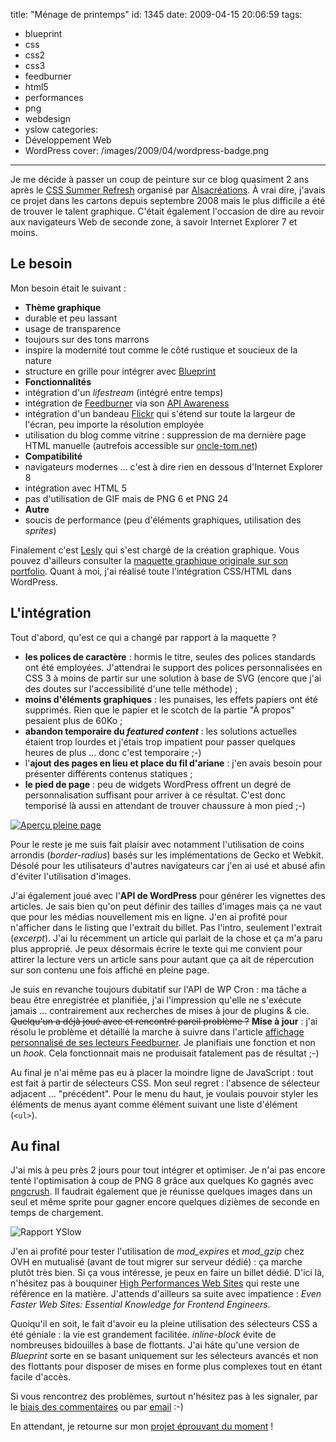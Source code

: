 title: "Ménage de printemps"
id: 1345
date: 2009-04-15 20:06:59
tags:
- blueprint
- css
- css2
- css3
- feedburner
- html5
- performances
- png
- webdesign
- yslow
categories:
- Développement Web
- WordPress
cover: /images/2009/04/wordpress-badge.png
---

Je me décide à passer un coup de peinture sur ce blog quasiment 2 ans après le [CSS Summer Refresh](https://oncletom.io/2007/08/15/css-summer-refresh-2007/) organisé par [Alsacréations](http://alsacreations.com/). À vrai dire, j'avais ce projet dans les cartons depuis septembre 2008 mais le plus difficile a été de trouver le talent graphique. C'était également l'occasion de dire au revoir aux navigateurs Web de seconde zone, à savoir Internet Explorer 7 et moins.

<!--more-->

## Le besoin

Mon besoin était le suivant :

*   **Thème graphique**
  *   durable et peu lassant
  *   usage de transparence
  *   toujours sur des tons marrons
  *   inspire la modernité tout comme le côté rustique et soucieux de la nature
  *   structure en grille pour intégrer avec [Blueprint](http://blueprintcss.org/)
*   **Fonctionnalités**
  *   intégration d'un _lifestream_ (intégré entre temps)
  *   intégration de [Feedburner](http://feedburner.com/) via son [API Awareness](http://code.google.com/intl/fr/apis/feedburner/awareness_api.html)
  *   intégration d'un bandeau [Flickr](http://flickr.com/) qui s'étend sur toute la largeur de l'écran, peu importe la résolution employée
  *   utilisation du blog comme vitrine : suppression de ma dernière page HTML manuelle (autrefois accessible sur [oncle-tom.net](/))
*   **Compatibilité**
  *   navigateurs modernes ... c'est à dire rien en dessous d'Internet Explorer 8
  *   intégration avec HTML 5
  *   pas d'utilisation de GIF mais de PNG 6 et PNG 24
*   **Autre**
  *   soucis de performance (peu d'éléments graphiques, utilisation des _sprites_)

Finalement c'est [Lesly](http://leslyg.com/) qui s'est chargé de la création graphique. Vous pouvez d'ailleurs consulter la [maquette graphique originale sur son portfolio](http://leslyg.com/work/blog-de-thomas-parisot-oncle-tom/). Quant à moi, j'ai réalisé toute l'intégration CSS/HTML dans WordPress.

## L'intégration

Tout d'abord, qu'est ce qui a changé par rapport à la maquette ?

*   **les polices de caractère** : hormis le titre, seules des polices standards ont été employées. J'attendrai le support des polices personnalisées en CSS 3 à moins de partir sur une solution à base de SVG (encore que j'ai des doutes sur l'accessibilité d'une telle méthode) ;
*   **moins d'éléments graphiques** : les punaises, les effets papiers ont été supprimés. Rien que le papier et le scotch de la partie "À propos" pesaient plus de 60Ko ;
*   **abandon temporaire du _featured content_** : les solutions actuelles étaient trop lourdes et j'étais trop impatient pour passer quelques heures de plus ... donc c'est temporaire ;-)
*   l'**ajout des pages en lieu et place du fil d'ariane** : j'en avais besoin pour présenter différents contenus statiques ;
*   **le pied de page** : peu de widgets WordPress offrent un degré de personnalisation suffisant pour arriver à ce résultat. C'est donc temporisé là aussi en attendant de trouver chaussure à mon pied ;-)

[![Aperçu pleine page](/images/2009/04/caseoncle-tomnet-oncletom-wood-150x300.png "caseoncle-tomnet-oncletom-wood")](/images/2009/04/caseoncle-tomnet-oncletom-wood.png)

Pour le reste je me suis fait plaisir avec notamment l'utilisation de coins arrondis (_border-radius_) basés sur les implémentations de Gecko et Webkit. Désolé pour les utilisateurs d'autres navigateurs car j'en ai usé et abusé afin d'éviter l'utilisation d'images.

J'ai également joué avec l'**API de WordPress** pour générer les vignettes des articles. Je sais bien qu'on peut définir des tailles d'images mais ça ne vaut que pour les médias nouvellement mis en ligne. J'en ai profité pour n'afficher dans le listing que l'extrait du billet. Pas l'intro, seulement l'extrait (_excerpt_). J'ai lu récemment un article qui parlait de la chose et ça m'a paru plus approprié. Je peux désormais écrire le texte qui me convient pour attirer la lecture vers un article sans pour autant que ça ait de répercution sur son contenu une fois affiché en pleine page.

Je suis en revanche toujours dubitatif sur l'API de WP Cron : ma tâche a beau être enregistrée et planifiée, j'ai l'impression qu'elle ne s'exécute jamais ... contrairement aux recherches de mises à jour de plugins & cie. <span style="text-decoration: line-through;">Quelqu'un a déjà joué avec et rencontré pareil problème ?</span>
**Mise à jour** : j'ai résolu le problème et détaillé la marche à suivre dans l'article [affichage personnalisé de ses lecteurs Feedburner](https://oncletom.io/2009/05/14/affichage-personnalise-abonnes-feedburner/). Je planifiais une fonction et non un _hook_. Cela fonctionnait mais ne produisait fatalement pas de résultat ;-)

Au final je n'ai même pas eu à placer la moindre ligne de JavaScript : tout est fait à partir de sélecteurs CSS. Mon seul regret : l'absence de sélecteur adjacent ... "précédent". Pour le menu du haut, je voulais pouvoir styler les éléments de menus ayant comme élément suivant une liste d'élément (`<ul>`).

## Au final

J'ai mis à peu près 2 jours pour tout intégrer et optimiser. Je n'ai pas encore tenté l'optimisation à coup de PNG 8 grâce aux quelques Ko gagnés avec [pngcrush](http://pmt.sourceforge.net/pngcrush/). Il faudrait également que je réunisse quelques images dans un seul et même sprite pour gagner encore quelques dizièmes de seconde en temps de chargement.

![Rapport YSlow](/images/2009/04/caseoncle-tomnet-yslow.png "Rapport YSlow")

J'en ai profité pour tester l'utilisation de _mod_expires_ et _mod_gzip_ chez OVH en mutualisé (avant de tout migrer sur serveur dédié) : ça marche plutôt très bien. Si ça vous intéresse, je peux en faire un billet dédié. D'ici là, n'hésitez pas à bouquiner [High Performances Web Sites](https://oncletom.io/2008/07/15/high-performance-web-sites/) qui reste une référence en la matière. J'attends d'ailleurs sa suite avec impatience : _Even Faster Web Sites: Essential Knowledge for Frontend Engineers_.

Quoiqu'il en soit, le fait d'avoir eu la pleine utilisation des sélecteurs CSS a été géniale : la vie est grandement facilitée. _inline-block_ évite de nombreuses bidouilles à base de flottants. J'ai hâte qu'une version de _Blueprint_ sorte en se basant uniquement sur les sélecteurs avancés et non des flottants pour disposer de mises en forme plus complexes tout en étant facile d'accès.

Si vous rencontrez des problèmes, surtout n'hésitez pas à les signaler, par le [biais des commentaires](#respond) ou par [email](/contact/) :-)

En attendant, je retourne sur mon [projet éprouvant du moment](https://oncletom.io/2009/02/24/faire-part-de-naissance/) !